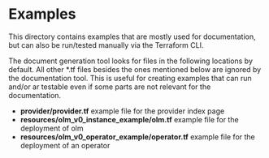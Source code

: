 # Examples

This directory contains examples that are mostly used for documentation, but can also be run/tested manually via the Terraform CLI.

The document generation tool looks for files in the following locations by default. All other *.tf files besides the ones mentioned below are ignored by the documentation tool. This is useful for creating examples that can run and/or ar testable even if some parts are not relevant for the documentation.

* **provider/provider.tf** example file for the provider index page
* **resources/olm_v0_instance_example/olm.tf** example file for the deployment of olm
* **resources/olm_v0_operator_example/operator.tf** example file for the deployment of an operator